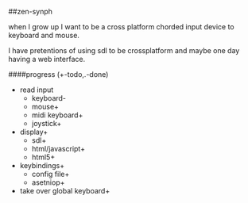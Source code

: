 ##zen-synph

when I grow up I want to be a cross platform
chorded input device to keyboard and mouse.

I have pretentions of using sdl to be
crossplatform and maybe one day having a web
interface.

####progress
(+-todo,.-done)

  - read input
      - keyboard-
      - mouse+
      - midi keyboard+
      - joystick+
  - display+
      - sdl+
      - html/javascript+
      - html5+
  - keybindings+
      - config file+
      - asetniop+
  - take over global keyboard+
